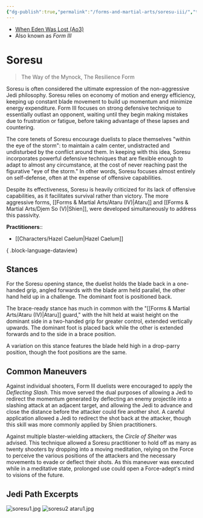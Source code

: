 ```yaml
---
{"dg-publish":true,"permalink":"/forms-and-martial-arts/soresu-iii/","tags":["form"]}
---
```


- [When Eden Was Lost (Ao3)](https://archiveofourown.org/works/19334440/chapters/45992584)
- Also known as *Form III*
# Soresu 
>The Way of the Mynock, The Resilience Form

Soresu is often considered the ultimate expression of the non-aggressive Jedi philosophy. Soresu relies on economy of motion and energy efficiency, keeping up constant blade movement to build up momentum and minimize energy expenditure. Form III focuses on strong defensive technique to essentially outlast an opponent, waiting until they begin making mistakes due to frustration or fatigue, before taking advantage of these lapses and countering. 

The core tenets of Soresu encourage duelists to place themselves "within the eye of the storm": to maintain a calm center, undistracted and undisturbed by the conflict around them. In keeping with this idea, Soresu incorporates powerful defensive techniques that are flexible enough to adapt to almost any circumstance, at the cost of never reaching past the figurative "eye of the storm." In other words, Soresu focuses almost entirely on self-defense, often at the expense of offensive capabilities.

Despite its effectiveness, Soresu is heavily criticized for its lack of offensive capabilities, as it facilitates survival rather than victory. The more aggressive forms, [[Forms & Martial Arts/Ataru (IV)\|Ataru]] and [[Forms & Martial Arts/Djem So (V)\|Shien]], were developed simultaneously to address this passivity. 

**Practitioners**::
- [[Characters/Hazel Caelum\|Hazel Caelum]]

{ .block-language-dataview}
## Stances
For the Soresu opening stance, the duelist holds the blade back in a one-handed grip, angled forwards with the blade arm held parallel, the other hand held up in a challenge. The dominant foot is positioned back.

The brace-ready stance has much in common with the "[[Forms & Martial Arts/Ataru (IV)\|Ataru]] guard," with the hilt held at waist height on the dominant side in a two-handed grip for greater control, extended vertically upwards. The dominant foot is placed back while the other is extended forwards and to the side in a brace position.

A variation on this stance features the blade held high in a drop-parry position, though the foot positions are the same.

## Common Maneuvers
Against individual shooters, Form III duelists were encouraged to apply the *Deflecting Slash*. This move served the dual purposes of allowing a Jedi to redirect the momentum generated by deflecting an enemy projectile into a slashing attack at an adjacent target, and allowing the Jedi to advance and close the distance before the attacker could fire another shot. A careful application allowed a Jedi to redirect the shot back at the attacker, though this skill was more commonly applied by Shien practitioners. 

Against multiple blaster-wielding attackers, the *Circle of Shelter* was advised. This technique allowed a Soresu practitioner to hold off as many as twenty shooters by dropping into a moving meditation, relying on the Force to perceive the various positions of the attackers and the necessary movements to evade or deflect their shots. As this maneuver was executed while in a meditative state, prolonged use could open a Force-adept's mind to visions of the future.

## Jedi Path Excerpts
![soresu1.jpg](/img/user/Photos/soresu1.jpg)
![soresu2 ataru1.jpg](/img/user/Photos/soresu2%20ataru1.jpg)